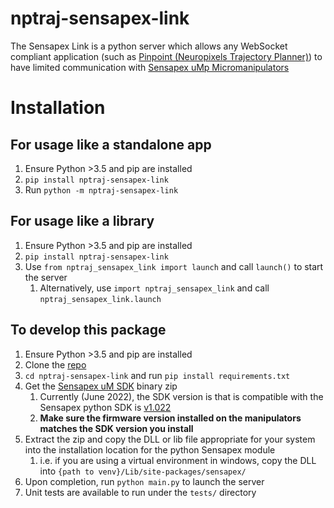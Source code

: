# nptraj-sensapex-link
The Sensapex Link is a python server which allows any WebSocket compliant application (such as [Pinpoint (Neuropixels Trajectory Planner)](https://github.com/dbirman/NPTrajectoryPlanner/)) to have limited communication with [Sensapex uMp Micromanipulators](https://www.sensapex.com/products/ump-micromanipulators/)

# Installation
## For usage like a standalone app
1. Ensure Python >3.5 and pip are installed
2. `pip install nptraj-sensapex-link`
3. Run `python -m nptraj-sensapex-link`

## For usage like a library
1. Ensure Python >3.5 and pip are installed
2. `pip install nptraj-sensapex-link`
3. Use `from nptraj_sensapex_link import launch` and call `launch()` to start the server
   1. Alternatively, use `import nptraj_sensapex_link` and call `nptraj_sensapex_link.launch`
## To develop this package
1. Ensure Python >3.5 and pip are installed
2. Clone the [repo](https://github.com/dbirman/nptraj-sensapex-link)
3. `cd nptraj-sensapex-link` and run `pip install requirements.txt`
4. Get the [Sensapex uM SDK](http://dist.sensapex.com/misc/um-sdk/latest/) binary zip
   1. Currently (June 2022), the SDK version is that is compatible with the Sensapex python SDK is [v1.022](http://dist.sensapex.com/misc/um-sdk/latest/umsdk-1.022-binaries.zip)
   2. **Make sure the firmware version installed on the manipulators matches the SDK version you install**
5. Extract the zip and copy the DLL or lib file appropriate for your system into the installation location for the python Sensapex module
   1. i.e. if you are using a virtual environment in windows, copy the DLL into `{path to venv}/Lib/site-packages/sensapex/`
6. Upon completion, run `python main.py` to launch the server
7. Unit tests are available to run under the `tests/` directory
